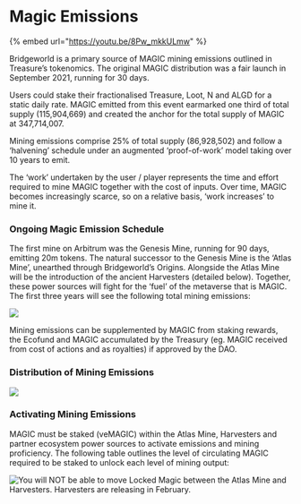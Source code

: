 # Magic Emissions

{% embed url="https://youtu.be/8Pw_mkkULmw" %}

Bridgeworld is a primary source of MAGIC mining emissions outlined in Treasure’s tokenomics. The original MAGIC distribution was a fair launch in September 2021, running for 30 days.

Users could stake their fractionalised Treasure, Loot, N and ALGD for a static daily rate. MAGIC emitted from this event earmarked one third of total supply (115,904,669) and created the anchor for the total supply of MAGIC at 347,714,007.

Mining emissions comprise 25% of total supply (86,928,502) and follow a ‘halvening’ schedule under an augmented ‘proof-of-work’ model taking over 10 years to emit.

The ‘work’ undertaken by the user / player represents the time and effort required to mine MAGIC together with the cost of inputs. Over time, MAGIC becomes increasingly scarce, so on a relative basis, ‘work increases’ to mine it.

### Ongoing Magic Emission Schedule

The first mine on Arbitrum was the Genesis Mine, running for 90 days, emitting 20m tokens. The natural successor to the Genesis Mine is the ‘Atlas Mine’, unearthed through Bridgeworld’s Origins. Alongside the Atlas Mine will be the introduction of the ancient Harvesters (detailed below). Together, these power sources will fight for the ‘fuel’ of the metaverse that is MAGIC. The first three years will see the following total mining emissions:

![](../../../.gitbook/assets/Screenshot\_15.jpg)

Mining emissions can be supplemented by MAGIC from staking rewards, the Ecofund and MAGIC accumulated by the Treasury (eg. MAGIC received from cost of actions and as royalties) if approved by the DAO.

### Distribution of Mining Emissions

![](<../../../.gitbook/assets/Screenshot\_16 (1).jpg>)

### Activating Mining Emissions

MAGIC must be staked (veMAGIC) within the Atlas Mine, Harvesters and partner ecosystem power sources to activate emissions and mining proficiency. The following table outlines the level of circulating MAGIC required to be staked to unlock each level of mining output:

![You will NOT be able to move Locked Magic between the Atlas Mine and Harvesters. Harvesters are releasing in February.](<../../../.gitbook/assets/Screenshot\_17 (1).jpg>)
